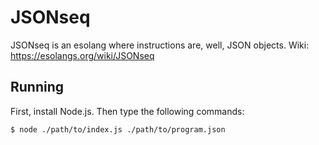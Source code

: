 # JSONseq

JSONseq is an esolang where instructions are, well, JSON objects. Wiki: https://esolangs.org/wiki/JSONseq

## Running
First, install Node.js. Then type the following commands:

```
$ node ./path/to/index.js ./path/to/program.json
```
